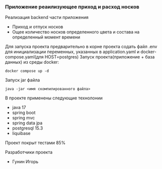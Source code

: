 ### Приложение реаилизующее приход и расход носков

Реализация backend части приложения
- Приход и отпуск носков
- Ощее количество носков определенного цвета и состава на определенный момент времени

Для запуска проекта предварительно в корне проекта содать файл .env  для инициализации 
переменных, указанных в application.yaml и docker-compose.yaml(для HOST=postgres)
Запуск проекта(приложение + база данных) из среды docker:
``` 
docker compose up -d
```
Запуск jar файла 
```
java -jar <имя скомпилированного файла>
```

В проекте применены следующие технолонии
- java 17
- spring boot
- spring mvc
- spring data jpa
- postgresql 15.3
- liquibase

Проект покрыт тестами 85%

Разработчики проекта
- Гунин Игорь
